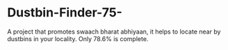 # Dustbin-Finder-75-
A project that promotes swaach bharat abhiyaan, it helps to locate near by dustbins in your locality. Only 78.6% is complete.
